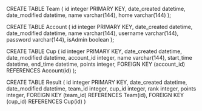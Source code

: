 CREATE TABLE Team (
    id integer PRIMARY KEY,
    date_created datetime,
    date_modified datetime,
    name varchar(144),
    home varchar(144)
);

CREATE TABLE Account (
    id integer PRIMARY KEY,
    date_created datetime,
    date_modified datetime,
    name varchar(144),
    username varchar(144),
    password varchar(144),
    isAdmin boolean
);

CREATE TABLE Cup (
    id integer PRIMARY KEY,
    date_created datetime,
    date_modified datetime,
    account_id integer,
    name varchar(144),
    start_time datetime,
    end_time datetime,
    points integer,
    FOREIGN KEY (account_id) REFERENCES Account(id)
);

CREATE TABLE Result (
    id integer PRIMARY KEY,
    date_created datetime,
    date_modified datetime,
    team_id integer,
    cup_id integer,
    rank integer,
    points integer,
    FOREIGN KEY (team_id) REFERENCES Team(id),
    FOREIGN KEY (cup_id) REFERENCES Cup(id)
)